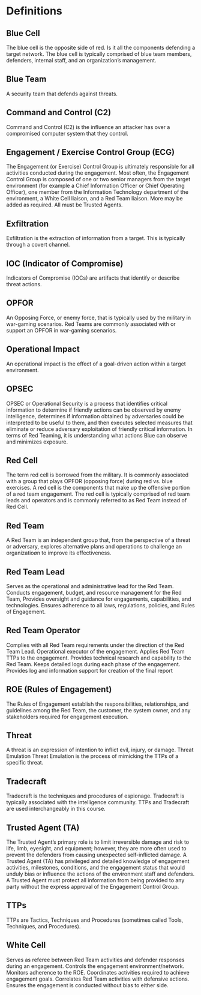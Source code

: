 # Definitions

## Blue Cell

The blue cell is the opposite side of red. Is it all the components defending a target network. The blue cell is typically comprised of blue team members, defenders, internal staff, and an organization’s management.

## Blue Team

A security team that defends against threats.

## Command and Control (C2)

Command and Control (C2) is the influence an attacker has over a compromised computer system that they control.

## Engagement / Exercise Control Group (ECG)

The Engagement (or Exercise) Control Group is ultimately responsible for all activities conducted during the engagement. Most often, the Engagement Control Group is composed of one or two senior managers from the target environment (for example a Chief Information Officer or Chief Operating Officer), one member from the Information Technology department of the environment, a White Cell liaison, and a Red Team liaison. More may be added as required. All must be Trusted Agents.

## Exfiltration

Exfiltration is the extraction of information from a target. This is typically through a covert channel.

## IOC (Indicator of Compromise)

Indicators of Compromise (IOCs) are artifacts that identify or describe threat actions.

## OPFOR

An Opposing Force, or enemy force, that is typically used by the military in war-gaming scenarios. Red Teams are commonly associated with or support an OPFOR in war-gaming scenarios.

## Operational Impact

An operational impact is the effect of a goal-driven action within a target environment.

## OPSEC

OPSEC or Operational Security is a process that identifies critical information to determine if friendly actions can be observed by enemy intelligence, determines if information obtained by adversaries could be interpreted to be useful to them, and then executes selected measures that eliminate or reduce adversary exploitation of friendly critical information.  In terms of Red Teaming, it is understanding what actions Blue can observe and minimizes exposure.

## Red Cell

The term red cell is borrowed from the military. It is commonly associated with a group that plays OPFOR (opposing force) during red vs. blue exercises. A red cell is the components that make up the offensive portion of a red team engagement. The red cell is typically comprised of red team leads and operators and is commonly referred to as Red Team instead of Red Cell.

## Red Team

A Red Team is an independent group that, from the perspective of a threat or adversary, explores alternative plans and operations to challenge an organizatioøn to improve its effectiveness.

## Red Team Lead

Serves as the operational and administrative lead for the Red Team. Conducts engagement, budget, and resource management for the Red
Team, Provides oversight and guidance for engagements, capabilities, and technologies. Ensures adherence to all laws, regulations, policies, and Rules of Engagement.

## Red Team Operator

Complies with all Red Team requirements under the direction of the Red Team Lead. Operational executor of the engagement. Applies Red Team TTPs to the engagement. Provides technical research and capability to the Red Team. Keeps detailed logs during each phase of the engagement. Provides log and information support for creation of the final report

## ROE (Rules of Engagement)

The Rules of Engagement establish the responsibilities, relationships, and guidelines among the Red Team, the customer, the system owner, and any stakeholders required for engagement execution.

## Threat

A threat is an expression of intention to inflict evil, injury, or damage.
Threat Emulation
Threat Emulation is the process of mimicking the TTPs of a specific threat.

## Tradecraft

Tradecraft is the techniques and procedures of espionage. Tradecraft is typically associated with the intelligence community. TTPs and Tradecraft are used interchangeably in this course.

## Trusted Agent (TA)

The Trusted Agent’s primary role is to limit irreversible damage and risk to life, limb, eyesight, and equipment; however, they are more often used to prevent the defenders from causing unexpected self-inflicted damage.
A Trusted Agent (TA) has privileged and detailed knowledge of engagement activities, milestones, conditions, and the engagement status that would unduly bias or influence the actions of the environment staff and defenders. A Trusted Agent must protect all information from being provided to any party without the express approval of the Engagement Control Group.

## TTPs

TTPs are Tactics, Techniques and Procedures (sometimes called Tools, Techniques, and Procedures).

## White Cell

Serves as referee between Red Team activities and defender responses during an engagement. Controls the engagement environment/network. Monitors adherence to the ROE. Coordinates activities required to achieve engagement goals. Correlates Red Team activities with defensive actions. Ensures the engagement is conducted without bias to either side.
